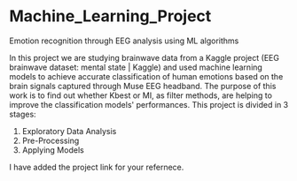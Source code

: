 # Machine_Learning_Project
Emotion recognition through EEG analysis using ML algorithms

In this project we are studying brainwave data from a Kaggle project (EEG brainwave dataset: mental state | Kaggle) and used machine learning models to achieve accurate classification of human emotions based on the brain signals captured through Muse EEG headband. The purpose of this work is to find out whether Kbest or MI, as filter methods, are helping to improve the classification models' performances. 
This project is divided in 3 stages:
 1) Exploratory Data Analysis
 2) Pre-Processing
 3) Applying Models
 
 I have added the project link for your refernece.
